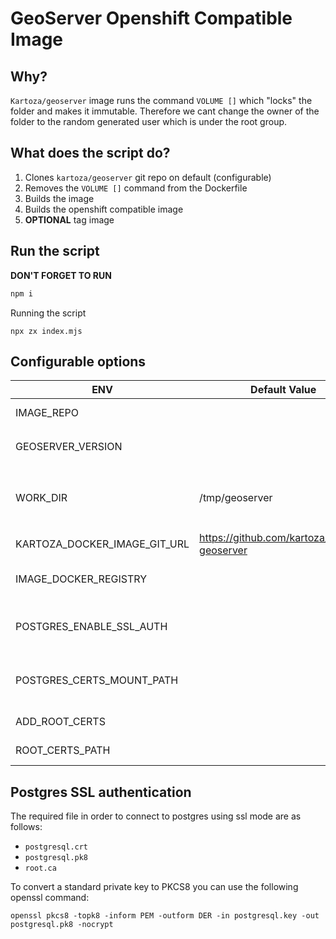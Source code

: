# GeoServer Openshift Compatible Image

## Why?

`Kartoza/geoserver` image runs the command `VOLUME []` which "locks" the folder and makes it immutable.
Therefore we cant change the owner of the folder to the random generated user which is under the root group.

## What does the script do?

1. Clones `kartoza/geoserver` git repo on default (configurable)
2. Removes the `VOLUME []` command from the Dockerfile
3. Builds the image
4. Builds the openshift compatible image
5. **OPTIONAL** tag image

## Run the script

**DON'T FORGET TO RUN**
```sh
npm i
```

Running the script
```
npx zx index.mjs
```

## Configurable options
| ENV                          | Default Value                               | Description                                                         | mandatory? |
|------------------------------|---------------------------------------------|---------------------------------------------------------------------|------------|
| IMAGE_REPO                   |                                             | The name of the docker image                                        | yes        |
| GEOSERVER_VERSION            |                                             | The `kartoza/geoserver` version                                     | yes        |
| WORK_DIR                     | /tmp/geoserver                              | The folder where the script clones the `kartoza/geoserver` git repo | no         |
| KARTOZA_DOCKER_IMAGE_GIT_URL | https://github.com/kartoza/docker-geoserver | The https url of the git repo                                       | no         |
| IMAGE_DOCKER_REGISTRY        |                                             | If set it will tag image with the registry prefix                   | no         |
| POSTGRES_ENABLE_SSL_AUTH     |                                             | If set it will load postgres ssl auth certs to the required location| no         |
| POSTGRES_CERTS_MOUNT_PATH    |                                             | The location where the postgres certs are mounted                   |            |
| ADD_ROOT_CERTS | | enable adding certs to geoserver
| ROOT_CERTS_PATH | | path to load the certs from

## Postgres SSL authentication

The required file in order to connect to postgres using ssl mode are as follows:
- `postgresql.crt`
- `postgresql.pk8`
- `root.ca`

To convert a standard private key to PKCS8 you can use the following openssl command:

`openssl pkcs8 -topk8 -inform PEM -outform DER -in postgresql.key -out postgresql.pk8 -nocrypt`
